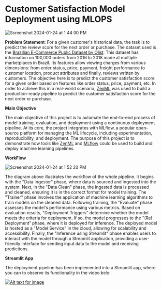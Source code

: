 # Customer Satisfaction Model Deployment using MLOPS

![Screenshot 2024-01-24 at 1 44 00 PM](https://github.com/anthonymoub/MLOPS-Deployment-Pipeline/assets/112438562/2e4af17e-842e-46a6-a073-9332f491ddea)

**Problem Statement**: For a given customer's historical data, the task is to predict the review score for the next order or purchase. The dataset used is the [Brazilian E-Commerce Public Dataset by Olist](https://www.kaggle.com/datasets/olistbr/brazilian-ecommerce). This dataset has information on 100,000 orders from 2016 to 2018 made at multiple marketplaces in Brazil. Its features allow viewing charges from various dimensions: from order status, price, payment, freight performance to customer location, product attributes and finally, reviews written by customers. The objective here is to predict the customer satisfaction score for a given order based on features like order status, price, payment, etc. In order to achieve this in a real-world scenario, [ZenML](https://zenml.io/) was used to build a production-ready pipeline to predict the customer satisfaction score for the next order or purchase.

**Main Objective** 

The main objective of this project is to automate the end-to-end process of model training, evaluation, and deployment using a continuous deployment pipeline. At its core, the project integrates with MLflow, a popular open-source platform for managing the ML lifecycle, including experimentation, reproducibility, and deployment.
The purpose of this project is to demonstrate how tools like [ZenML](https://github.com/zenml-io/zenml) and [MLflow](https://mlflow.org/) could be used to build and deploy machine learning pipelines.

**WorkFlow**

![Screenshot 2024-01-24 at 1 52 20 PM](https://github.com/anthonymoub/MLOPS-Deployment-Pipeline/assets/112438562/cbb0cbee-4956-422e-855d-457d9f0505c6)

The diagram above illustrates the workflow of the whole pipeline. It begins with the "Data Ingester" phase, where data is sourced and ingested into the system. Next, in the "Data Clean" phase, the ingested data is processed and cleaned, ensuring it is in the correct format for model training. The "Trainer" phase involves the application of machine learning algorithms to train models on the cleaned data. Following training, the "Evaluate" phase assesses the model's performance using various metrics. Based on evaluation results, "Deployment Triggers" determine whether the model meets the criteria for deployment. If so, the model progresses to the "(Re) Deployment" phase, where it is deployed for inference. The deployed model is hosted as a "Model Service" in the cloud, allowing for scalability and accessibility. Finally, the "Inference using Streamlit" phase enables users to interact with the model through a Streamlit application, providing a user-friendly interface for sending input data to the model and receiving predictions.

**Streamlit App**

The deployment pipeline has been implemented into a Streamlit app, where you can to observe its functionality in the video belo:

<a href="https://www.youtube.com/watch?v=ycbsLh6IHOQ" title="Title of video" target="_blank"><img src="https://github.com/anthonymoub/MLOPS-Deployment-Pipeline/assets/112438562/e859ae46-72e1-4dcc-adb1-0d521fed4a71" alt="Alt text for image"></a>




